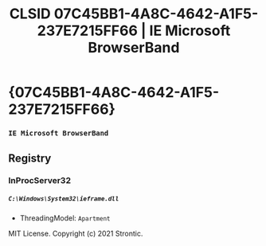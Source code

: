 ﻿---
title: "CLSID 07C45BB1-4A8C-4642-A1F5-237E7215FF66 | IE Microsoft BrowserBand"
excerpt: What is COM-Object CLSID 07C45BB1-4A8C-4642-A1F5-237E7215FF66?
---

# {07C45BB1-4A8C-4642-A1F5-237E7215FF66}

### `IE Microsoft BrowserBand`

## Registry


### InProcServer32

##### `C:\Windows\System32\ieframe.dll`
* ThreadingModel: `Apartment`

MIT License. Copyright (c) 2021 Strontic.


